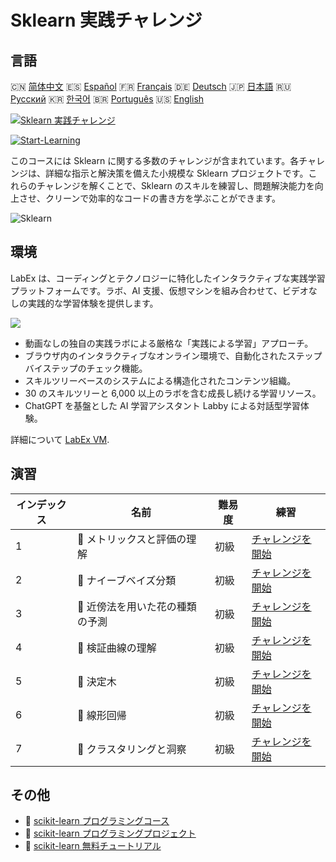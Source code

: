 # Sklearn 実践チャレンジ

## 言語

🇨🇳 [简体中文](README_zh.md) 🇪🇸 [Español](README_es.md) 🇫🇷 [Français](README_fr.md) 🇩🇪 [Deutsch](README_de.md) 🇯🇵 [日本語](README_ja.md) 🇷🇺 [Русский](README_ru.md) 🇰🇷 [한국어](README_ko.md) 🇧🇷 [Português](README_pt.md) 🇺🇸 [English](README.md) 

[![Sklearn 実践チャレンジ](https://cover-creator.labex.io/sklearn-practice-challenges.png?lang=ja)](https://labex.io/ja/courses/sklearn-practice-challenges)

[![Start-Learning](https://img.shields.io/badge/Start-Learning-whitesmoke?style=for-the-badge)](https://labex.io/ja/courses/sklearn-practice-challenges)

このコースには Sklearn に関する多数のチャレンジが含まれています。各チャレンジは、詳細な指示と解決策を備えた小規模な Sklearn プロジェクトです。これらのチャレンジを解くことで、Sklearn のスキルを練習し、問題解決能力を向上させ、クリーンで効率的なコードの書き方を学ぶことができます。

![Sklearn](https://img.shields.io/badge/Sklearn-whitesmoke?style=for-the-badge&logo=sklearn)


## 環境

LabEx は、コーディングとテクノロジーに特化したインタラクティブな実践学習プラットフォームです。ラボ、AI 支援、仮想マシンを組み合わせて、ビデオなしの実践的な学習体験を提供します。

![](https://tutorial-screenshot.getvm.io/images/vm-1725247253.png)

- 動画なしの独自の実践ラボによる厳格な「実践による学習」アプローチ。
- ブラウザ内のインタラクティブなオンライン環境で、自動化されたステップバイステップのチェック機能。
- スキルツリーベースのシステムによる構造化されたコンテンツ組織。
- 30 のスキルツリーと 6,000 以上のラボを含む成長し続ける学習リソース。
- ChatGPT を基盤とした AI 学習アシスタント Labby による対話型学習体験。

詳細について [LabEx VM](https://support.labex.io/using-labex/virtual-machine).

## 演習

|   インデックス | 名前                            | 難易度   | 練習                                                                                                                                  |
|----------------|---------------------------------|----------|---------------------------------------------------------------------------------------------------------------------------------------|
|              1 | 🎯 メトリックスと評価の理解     | 初級     | <a target='_blank' href='https://labex.io/ja/labs/python-understanding-metrics-and-scoring-185172'>チャレンジを開始</a>               |
|              2 | 🎯 ナイーブベイズ分類           | 初級     | <a target='_blank' href='https://labex.io/ja/labs/python-naive-bayes-classification-250427'>チャレンジを開始</a>                      |
|              3 | 🎯 近傍法を用いた花の種類の予測 | 初級     | <a target='_blank' href='https://labex.io/ja/labs/sklearn-predicting-flower-types-with-nearest-neighbors-256147'>チャレンジを開始</a> |
|              4 | 🎯 検証曲線の理解               | 初級     | <a target='_blank' href='https://labex.io/ja/labs/python-understanding-validation-curves-106940'>チャレンジを開始</a>                 |
|              5 | 🎯 決定木                       | 初級     | <a target='_blank' href='https://labex.io/ja/labs/python-decision-trees-92597'>チャレンジを開始</a>                                   |
|              6 | 🎯 線形回帰                     | 初級     | <a target='_blank' href='https://labex.io/ja/labs/python-linear-regression-185171'>チャレンジを開始</a>                               |
|              7 | 🎯 クラスタリングと洞察         | 初級     | <a target='_blank' href='https://labex.io/ja/labs/python-clustering-and-insights-198286'>チャレンジを開始</a>                         |

## その他

- 🔗 [scikit-learn プログラミングコース](https://github.com/labex-labs/awesome-programming-courses)
- 🔗 [scikit-learn プログラミングプロジェクト](https://github.com/labex-labs/awesome-programming-projects)
- 🔗 [scikit-learn 無料チュートリアル](https://github.com/labex-labs/sklearn-free-tutorials)

